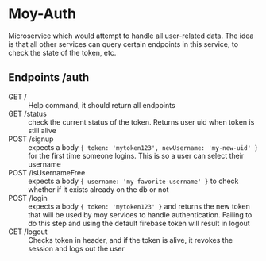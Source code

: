 # Moy-Auth

Microservice which would attempt to handle all user-related data.
The idea is that all other services can query certain endpoints in this service, to check the state of the token, etc.

## Endpoints /auth
<dl>
    <dt>GET /</dt>
    <dd>Help command, it should return all endpoints</dd>
    <dt>GET /status</dt>
    <dd>check the current status of the token. Returns user uid when token is still alive</dd>
    <dt>POST /signup</dt>
    <dd>expects a body <code>{ token: 'mytoken123', newUsername: 'my-new-uid' }</code> for the first time someone logins. This is so a user can select their username</dd>
    <dt>POST /isUsernameFree</dt>
    <dd>expects a body <code>{ username: 'my-favorite-username' }</code> to check whether if it exists already on the db or not</dd>
    <dt>POST /login</dt>
    <dd>expects a body <code>{ token: 'mytoken123' }</code> and returns the new token that will be used by moy services to handle authentication. Failing to do this step and using the default firebase token will result in logout</dd>
    <dt>GET /logout</dt>
    <dd>Checks token in header, and if the token is alive, it revokes the session and logs out the user</dd>
</dl>
